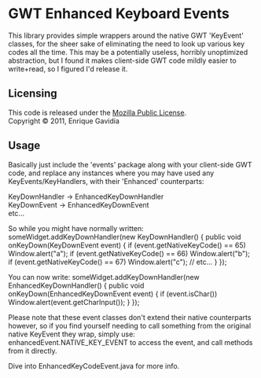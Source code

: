 GWT Enhanced Keyboard Events
============================
This library provides simple wrappers around the native GWT 'KeyEvent' classes, for the sheer sake of eliminating the need to look up various key codes all the time. This may be a potentially useless, horribly unoptimized abstraction, but I found it makes client-side GWT code mildly easier to write+read, so I figured I'd release it.

Licensing
---------
This code is released under the [Mozilla Public License](http://www.mozilla.org/MPL/MPL-1.1.html). <br />
Copyright &copy; 2011, Enrique Gavidia

Usage
-----
Basically just include the 'events' package along with your client-side GWT code, and replace any instances where you may have used any KeyEvents/KeyHandlers, with their 'Enhanced' counterparts:

<p>
KeyDownHandler -> EnhancedKeyDownHandler <br />
KeyDownEvent -> EnhancedKeyDownEvent <br />
etc...
</p>

<p>
So while you might have normally written:
    someWidget.addKeyDownHandler(new KeyDownHandler() {
        public void onKeyDown(KeyDownEvent event) {
            if (event.getNativeKeyCode() == 65)
                Window.alert("a");
            if (event.getNativeKeyCode() == 66)
                Window.alert("b");
            if (event.getNativeKeyCode() == 67)
                Window.alert("c");
            // etc...
        }
    });

You can now write:
    someWidget.addKeyDownHandler(new EnhancedKeyDownHandler() {
        public void onKeyDown(EnhancedKeyDownEvent event) {
            if (event.isChar())
                Window.alert(event.getCharInput());
        }
    });

</p>

<p>
Please note that these event classes don't extend their native counterparts however, so if you find yourself needing to call something from the original native KeyEvent they wrap, simply use:
    enhancedEvent.NATIVE_KEY_EVENT
to access the event, and call methods from it directly.
</p>

<p>
Dive into EnhancedKeyCodeEvent.java for more info.
</p>